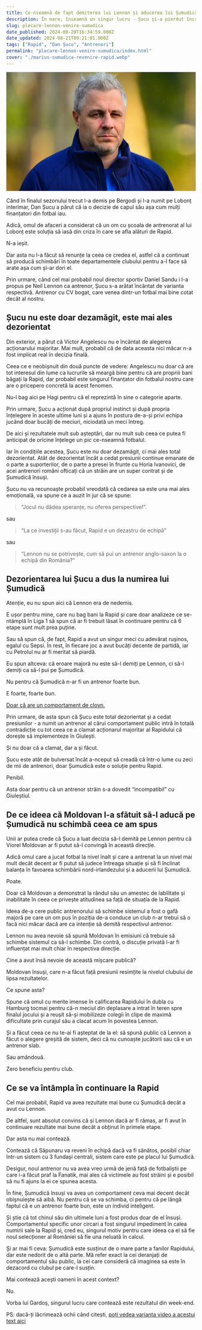 ```yaml
---
title: Ce-nseamnă de fapt demiterea lui Lennon și aducerea lui Șumudică la Rapid
description: În mare, înseamnă un singur lucru - Șucu și-a pierdut încrederea în ce crede el despre fotbal și a cedat unor presiuni care n-au legătură doar cu rezultatele slabe ale echipei
slug: plecare-lennon-venire-sumudica
date_published: 2024-08-20T16:34:59.000Z
date_updated: 2024-08-21T09:21:01.000Z
tags: ["Rapid", "Dan Șucu", "Antrenori"]
permalink: "plecare-lennon-venire-sumudica/index.html"
cover: "./marius-sumudica-revenire-rapid.webp"
---
```


![Marius Șumudică, a revenit la Rapid](./marius-sumudica-revenire-rapid.webp)

Când în finalul sezonului trecut l-a demis pe Bergodi și l-a numit pe Lobonț interimar, Dan Șucu a părut că ia o decizie de capul său așa cum mulți finanțatori din fotbal iau.

Adică, omul de afaceri a considerat că un om cu școala de antrenorat al lui Lobonț este soluția să iasă din criza în care se afla alături de Rapid.

N-a ieșit.

Dar asta nu l-a făcut să renunțe la ceea ce credea el, astfel că a continuat să producă schimbări în toate departamentele clubului pentru a-l face să arate așa cum și-ar dori el.

Prin urmare, când cel mai probabil noul director sportiv Daniel Sandu i l-a propus pe Neil Lennon ca antrenor, Șucu s-a arătat încântat de varianta respectivă. Antrenor cu CV bogat, care venea dintr-un fotbal mai bine cotat decât al nostru.

## Șucu nu este doar dezamăgit, este mai ales dezorientat

Din exterior, a părut că Victor Angelescu nu e încântat de alegerea acționarului majoritar. Mai mult, probabil că de data aceasta nici măcar n-a fost implicat real în decizia finală.

Ceea ce e neobișnuit din două puncte de vedere: Angelescu nu doar că are tot interesul din lume ca lucrurile să meargă bine pentru că are propriii bani băgați la Rapid, dar probabil este singurul finanțator din fotbalul nostru care are o pricepere concretă la acest fenomen.

Nu-l bag aici pe Hagi pentru că el reprezintă în sine o categorie aparte.

Prin urmare, Șucu a acționat după propriul instinct și după propria înțelegere în aceste ultime luni și a ajuns în postura de-a-și privi echipa jucând doar bucăți de meciuri, niciodată un meci întreg.

De aici și rezultatele mult sub așteptări, dar nu mult sub ceea ce putea fi anticipat de oricine înțelege un pic ce-nseamnă fotbalul.

Iar în condițiile acestea, Șucu este nu doar dezamăgit, ci mai ales total dezorientat. Atât de dezorientat încât a cedat presiunii continue emanate de o parte a suporterilor, de o parte a presei în frunte cu Horia Ivanovici, de acei antrenori români ofticați că un străin are un super contrat și de Șumudică însuși.

Șucu nu va recunoaște probabil vreodată că cedarea sa este una mai ales emoțională, va spune ce a auzit în jur că se spune:

> “Jocul nu dădea speranțe, nu oferea perspective!”.

sau

> “La ce investiții s-au făcut, Rapid e un dezastru de echipă”

sau

> “Lennon nu se potrivește, cum să pui un antrenor anglo-saxon la o echipă din România?”

## Dezorientarea lui Șucu a dus la numirea lui Șumudică

Atenție, eu nu spun aici că Lennon era de nedemis.

E ușor pentru mine, care nu bag bani la Rapid și care doar analizeze ce se-ntâmplă în Liga 1 să spun că ar fi trebuit lăsat în continuare pentru că 6 etape sunt mult prea puține.

Sau să spun că, de fapt, Rapid a avut un singur meci cu adevărat rușinos, egalul cu Sepsi. În rest, în fiecare joc a avut bucăți decente de partidă, iar cu Petrolul nu ar fi meritat să piardă.

Eu spun altceva: că eroare majoră nu este să-l demiți pe Lennon, ci să-l demiți ca să-l pui pe Șumudică.

Nu pentru că Șumudică n-ar fi un antrenor foarte bun.

E foarte, foarte bun.

[Doar că are un comportament de clovn.](https://www.cameravar.ro/sumudica/)

Prin urmare, de asta spun că Șucu este total dezorientat și a cedat presiunilor - a numit un antrenor al cărui comportament public intră în totală contradicție cu tot ceea ce a clamat acționarul majoritar al Rapidului că dorește să implementeze în Giulești.

Și nu doar că a clamat, dar a și făcut.

Șucu este atât de bulversat încât a-nceput să creadă că într-o lume cu zeci de mii de antrenori, doar Șumudică este o soluție pentru Rapid.

Penibil.

Asta doar pentru că un antrenor străin s-a dovedit “incompatibil” cu Giuleștiul.

## De ce ideea că Moldovan l-a sfătuit să-l aducă pe Șumudică nu schimbă ceea ce am spus

Unii ar putea crede că Șucu a luat decizia să-l demită pe Lennon pentru că Viorel Moldovan ar fi putut să-l convingă în această direcție.

Adică omul care a jucat fotbal la nivel înalt și care a antrenat la un nivel mai mult decât decent ar fi putut să judece întreaga situație și să fi înclinat balanța în favoarea schimbării nord-irlandezului și a aducerii lui Șumudică.

Poate.

Doar că Moldovan a demonstrat la rândul său un amestec de labilitate și inabilitate în ceea ce privește atitudinea sa față de situația de la Rapid.

Ideea de-a cere public antrenorului să schimbe sistemul a fost o gafă majoră pe care un om pus în poziția de-a conduce un club n-ar trebui să o facă nici măcar dacă are ca intenție să demită respectivul antrenor.

Lennon nu avea nevoie să spună Moldovan în emisiuni că trebuie să schimbe sistemul ca să-l schimbe. Din contră, o discuție privată l-ar fi influențat mai mult chiar în respectiva direcție.

Cine a avut însă nevoie de această mișcare publică?

Moldovan însuși, care n-a făcut față presiunii resimțite la nivelul clubului de lipsa rezultatelor.

Ce spune asta?

Spune că omul cu merite imense în calificarea Rapidului în dubla cu Hamburg tocmai pentru că-n meciul din deplasare a intrat în teren spre finalul jocului și a reușit să-și mobilizeze colegii în clipe de maximă dificultate prin curajul său a clacat acum în povestea Lennon.

Și a făcut ceea ce nu te-ai fi așteptat de la el: să spună public că Lennon a făcut o alegere greșită de sistem, deci că nu cunoaște jucătorii sau că e un antrenor slab.

Sau amândouă.

Zero beneficiu pentru club.

## Ce se va întâmpla în continuare la Rapid

Cel mai probabil, Rapid va avea rezultate mai bune cu Șumudică decât a avut cu Lennon.

De altfel, sunt absolut convins că și Lennon dacă ar fi rămas, ar fi avut în continuare rezultate mai bune decât a obținut în primele etape.

Dar asta nu mai contează.

Contează că Săpunaru va reveni în echipă dacă va fi sănătos, posibil chiar într-un sistem cu 3 fundași centrali, sistem care este pe placul lui Șumudică.

Desigur, noul antrenor nu va avea vreo urmă de jenă față de fotbaliștii pe care i-a făcut praf la Fanatik, mai ales că victimele au fost străini și e posibil să nu fi ajuns la ei ce spunea acesta.

În fine, Șumudică însuși va avea un comportament ceva mai decent decât obișnuiește să aibă. Nu pentru că se va schimba, ci pentru că pe lângă faptul că e un antrenor foarte bun, este un individ inteligent.

Și știe că tot chinul său din ultimele luni a fost produs doar de el însuși. Comportamentul specific unor circari a fost singurul impediment în calea numirii sale la Rapid și, cred eu, singurul motiv pentru care ideea ca el să fie noul selecționer al României să fie una neluată în calcul.

Și ar mai fi ceva: Șumudică este susținut de o mare parte a fanilor Rapidului, dar este nedorit de o altă parte. Mă refer exact la cei deranjați de comportamentul său public, la cei care consideră că imaginea sa este în dezacord cu clubul pe care-l susțin.

Mai contează acești oameni în acest context?

Nu.

Vorba lui Gardoș, singurul lucru care contează este rezultatul din week-end.

PS: dacă-ți lăcrimează ochii când citești, [poți vedea varianta video a acestui text aici](https://www.youtube.com/watch?v=Tq1rFvQD-Do)
